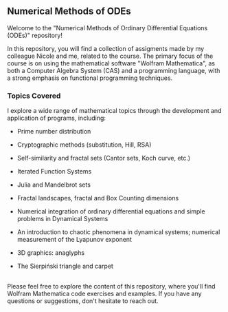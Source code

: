 ## Numerical Methods of ODEs

Welcome to the "Numerical Methods of Ordinary Differential Equations (ODEs)" repository!

In this repository, you will find a collection of assigments made by my colleague Nicole and me, related to the course. The primary focus of the course
is on using the mathematical software "Wolfram Mathematica", as both a Computer Algebra System (CAS) and a programming language, with a strong emphasis on functional programming techniques.

### Topics Covered

I explore a wide range of mathematical topics through the development and application of programs, including:

- Prime number distribution
- Cryptographic methods (substitution, Hill, RSA)
- Self-similarity and fractal sets (Cantor sets, Koch curve, etc.)
- Iterated Function Systems
- Julia and Mandelbrot sets
- Fractal landscapes, fractal and Box Counting dimensions
- Numerical integration of ordinary differential equations and simple problems in Dynamical Systems
- An introduction to chaotic phenomena in dynamical systems; numerical measurement of the Lyapunov exponent
- 3D graphics: anaglyphs
- The Sierpiński triangle and carpet
  
  ##
Please feel free to explore the content of this repository, where you'll find Wolfram Mathematica code exercises and examples. If you have any questions or suggestions, don't hesitate to reach out.
